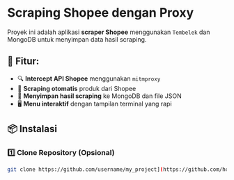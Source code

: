 # Scraping Shopee dengan Proxy

Proyek ini adalah aplikasi **scraper Shopee** menggunakan `Tembelek` dan MongoDB untuk menyimpan data hasil scraping.

## 📌 Fitur:
- 🔍 **Intercept API Shopee** menggunakan `mitmproxy`
- 📡 **Scraping otomatis** produk dari Shopee
- 💾 **Menyimpan hasil scraping** ke MongoDB dan file JSON
- 🖥 **Menu interaktif** dengan tampilan terminal yang rapi

## 📦 Instalasi
### **1️⃣ Clone Repository (Opsional)**
```sh
git clone https://github.com/username/my_project](https://github.com/horahora04/BozzHans.git
